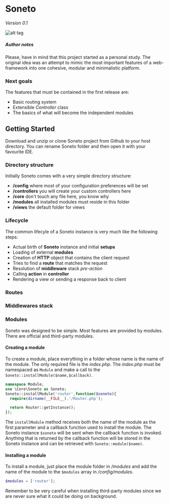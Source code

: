 # Soneto
*Version 0.1*

![alt tag](https://github.com/victorsferreira/soneto/logo.png)

##### Author notes
Please, have in mind that this project started as a personal study.
The original idea was an attempt to mimic the most important features of a web-framework into one cohesive, modular and minimalistic platform.

### Next goals
The features that must be contained in the first release are:
- Basic routing system
- Extensible *Controller* class
- The basics of what will become the independent modules

## Getting Started
Download and unzip or clone Soneto project from Github to your host directory. You can rename Soneto folder and then open it with your favourite IDE.

### Directory structure
Initially Soneto comes with a very simple directory structure:
- **/config** where most of your configuration preferences will be set
- **/controllers** you will create your custom controllers here
- **/core** don't touch any file here, you know why
- **/modules** all installed modules must reside in this folder
- **/views** the default folder for views

### Lifecycle
The common lifecyle of a Soneto instance is very much like the following steps:
- Actual birth of **Soneto** instance and initial **setups**
- Loading of external **modules**
- Creation of **HTTP** object that contains the client request
- Tries to find a **route** that matches the request
- Resolution of **middleware** stack *pre-action*
- Calling **action** in **controller**
- Rendering a view or sending a response back to client

### Routes

### Middlewares stack

### Modules
Soneto was designed to be simple. Most features are provided by modules. There are official and third-party modules.

#### Creating a module
To create a module, place everything in a folder whose name is the name of the module. The only required file is the *index.php*. The *index.php* must be namespaced as `Module` and make a call to the `Soneto::installModule($name,$callback)`.

```php
namespace Module;
use \Core\Soneto as Soneto;
Soneto::installModule('router',function($soneto){
  require(dirname(__FILE__).'/Router.php');

  return Router::getInstance();
});
```

The `installModule` method receives both the name of the module as the first parameter and a callback function used to install the module. The Soneto instance `$soneto` will be sent when the callback function is invoked. Anything that is returned by the callback function will be stored in the Soneto instance and can be retrieved with `Soneto::module($name)`.

#### Installing a module
To install a module, just place the module folder in */modules* and add the name of the module to the `$modules` array in */config/modules*.

```php
$modules = ['router'];
```

Remember to be very careful when installing third-party modules since we are never sure what it could be doing on background.
